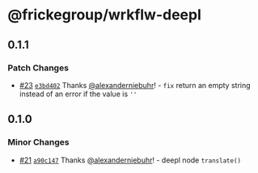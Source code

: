 # @frickegroup/wrkflw-deepl

## 0.1.1

### Patch Changes

- [#23](https://github.com/frickegroup/wrkflw-engine/pull/23) [`e3bd402`](https://github.com/frickegroup/wrkflw-engine/commit/e3bd4029a0c4af3ec0ef1b29a3685cea891ba0a4) Thanks [@alexanderniebuhr](https://github.com/alexanderniebuhr)! - `fix` return an empty string instead of an error if the value is `''`

## 0.1.0

### Minor Changes

- [#21](https://github.com/frickegroup/wrkflw-engine/pull/21) [`a90c147`](https://github.com/frickegroup/wrkflw-engine/commit/a90c1474ef6935154fdc5f9f69f9f049a1af3030) Thanks [@alexanderniebuhr](https://github.com/alexanderniebuhr)! - deepl node `translate()`
